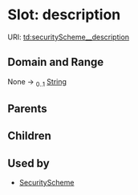 
# Slot: description



URI: [td:securityScheme__description](https://www.w3.org/2019/wot/td#securityScheme__description)


## Domain and Range

None &#8594;  <sub>0..1</sub> [String](types/String.md)

## Parents


## Children


## Used by

 * [SecurityScheme](SecurityScheme.md)
